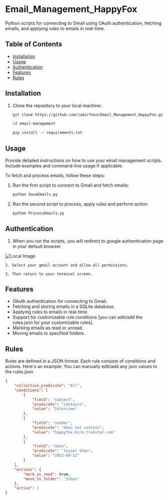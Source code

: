 # Email_Management_HappyFox

Python scripts for connecting to Gmail using OAuth authentication, fetching emails, and applying rules to emails in real-time.


## Table of Contents

- [Installation](#installation)
- [Usage](#usage)
- [Authentication](#authentication)
- [Features](#features)
- [Rules](#rules)


## Installation

1. Clone the repository to your local machine:

    ```bash
    git clone https://github.com/iamirfann/Email_Management_HappyFox.git

    cd email-management

    pip install -r requirements.txt


## Usage

Provide detailed instructions on how to use your email management scripts. Include examples and command-line usage if applicable.

To fetch and process emails, follow these steps:

1. Run the first script to connect to Gmail and fetch emails:

    ```bash
    python SaveEmails.py

2. Run the second script to process, apply rules and perform action:

    ```bash
    python ProcessEmails.py


## Authentication

1. When you run the scripts, you will redirect to google authentication page in your default browser.

![Local Image](/readme_image/image1.png)

    
    2. Select your gmail account and allow all permissions.

    3. Then return to your terminal screen.



## Features

- OAuth authentication for connecting to Gmail.
- Fetching and storing emails in a SQLite database.
- Applying rules to emails in real-time.
- Support for customizable rule conditions [you can edit/add the rules.json for your customizable rules].
- Marking emails as read or unread.
- Moving emails to specified folders.


## Rules

Rules are defined in a JSON format. Each rule consists of conditions and actions. Here's an example:
You can manually edit/add any json values to the rules.json 

```json
{
    "collective_predicate": "All",
    "conditions": [
        {
            "field": "subject",
            "predicate": "contains",
            "value": "Interview"
        },
        {
            "field": "sender",
            "predicate": "does not contain",
            "value": "happyfox.hire.trakstar.com"
        },
        {
            "field": "date",
            "predicate": "lesser than",
            "value": "2023-09-12"
        }
    ],
    "actions": {
        "mark_as_read": true,
        "move_to_folder": "Inbox"
    },
    "active": 1
}
